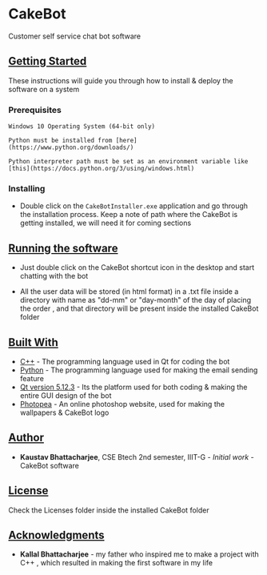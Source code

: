 # CakeBot

Customer self service chat bot software

<u>

## Getting Started

</u>

These instructions will guide you through how to install & deploy the software on a system

### Prerequisites

    Windows 10 Operating System (64-bit only)

    Python must be installed from [here](https://www.python.org/downloads/)

    Python interpreter path must be set as an environment variable like [this](https://docs.python.org/3/using/windows.html)

### Installing

*   Double click on the `CakeBotInstaller.exe` application and go through the installation process. Keep a note of path where the CakeBot is getting installed, we will need it for coming sections

<u>

## Running the software

</u>

*   Just double click on the CakeBot shortcut icon in the desktop and start chatting with the bot

*   All the user data will be stored (in html format) in a .txt file inside a directory with name as "dd-mm" or "day-month" of the day of placing the order , and that directory will be present inside the installed CakeBot folder

<u>

## Built With

</u>

*   [C++](https://www.cplusplus.org/) - The programming language used in Qt for coding the bot
*   [Python](https://www.python.org/) - The programming language used for making the email sending feature
*   [Qt version 5.12.3](https://www.qt.io/) - Its the platform used for both coding & making the entire GUI design of the bot
*   [Photopea](https://www.photopea.com/) - An online photoshop website, used for making the wallpapers & CakeBot logo

<u>

## Author

</u>

*   **Kaustav Bhattacharjee**, CSE Btech 2nd semester, IIIT-G - _Initial work_ - CakeBot software

<u>

## License

</u>

Check the Licenses folder inside the installed CakeBot folder

<u>

## Acknowledgments

</u>

*   **Kallal Bhattacharjee** - my father who inspired me to make a project with C++ , which resulted in making the first software in my life
